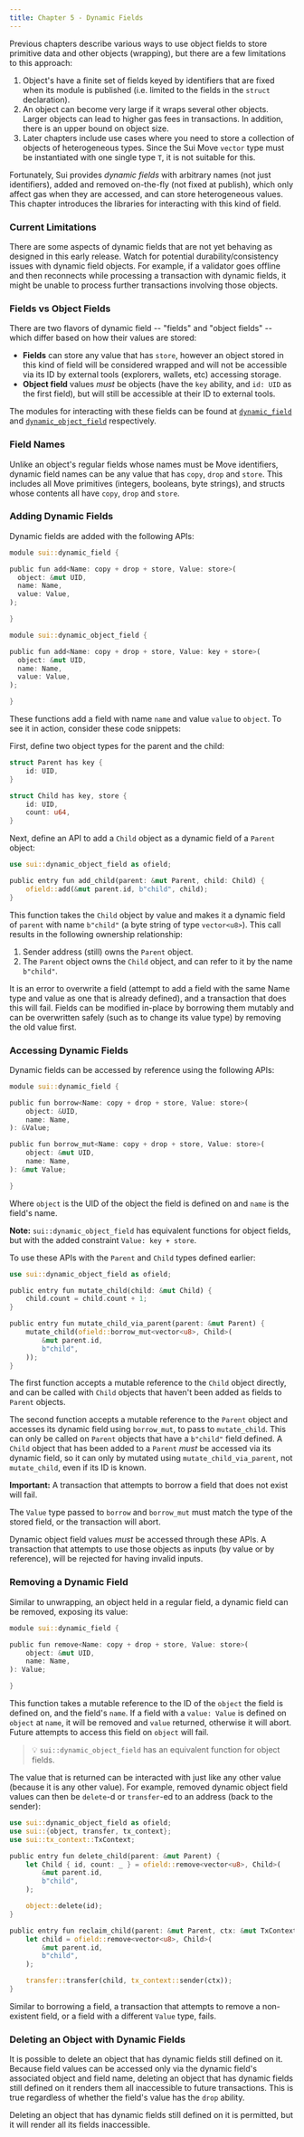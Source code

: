```yaml
---
title: Chapter 5 - Dynamic Fields
---
```


Previous chapters describe various ways to use object fields to store primitive data and other objects (wrapping), but there are a few limitations to this approach:

1. Object's have a finite set of fields keyed by identifiers that are fixed when its module is published (i.e. limited to the fields in the `struct` declaration).
2. An object can become very large if it wraps several other objects. Larger objects can lead to higher gas fees in transactions. In addition, there is an upper bound on object size.
3. Later chapters include use cases where you need to store a collection of objects of heterogeneous types. Since the Sui Move `vector` type must be instantiated with one single type `T`, it is not suitable for this.

Fortunately, Sui provides *dynamic fields* with arbitrary names (not just identifiers), added and removed on-the-fly (not fixed at publish), which only affect gas when they are accessed, and can store heterogeneous values. This chapter introduces the libraries for interacting with this kind of field.

### Current Limitations

There are some aspects of dynamic fields that are not yet behaving as designed in this early release. Watch for potential durability/consistency issues with dynamic field objects. For example, if a validator goes offline and then reconnects while processing a transaction with dynamic fields, it might be unable to process further transactions involving those objects.

### Fields vs Object Fields

There are two flavors of dynamic field -- "fields" and "object fields" -- which differ based on how their values are stored:

- **Fields** can store any value that has `store`, however an object stored in this kind of field will be considered wrapped and will not be accessible via its ID by external tools (explorers, wallets, etc) accessing storage.
- **Object field** values *must* be objects (have the `key` ability, and `id: UID` as the first field), but will still be accessible at their ID to external tools.

The modules for interacting with these fields can be found at [`dynamic_field`](https://github.com/MystenLabs/sui/blob/main/crates/sui-framework/sources/dynamic_field.move) and [`dynamic_object_field`](https://github.com/MystenLabs/sui/blob/main/crates/sui-framework/sources/dynamic_object_field.move) respectively.

### Field Names

Unlike an object's regular fields whose names must be Move identifiers, dynamic field names can be any value that has `copy`, `drop` and `store`. This includes all Move primitives (integers, booleans, byte strings), and structs whose contents all have `copy`, `drop` and `store`.

### Adding Dynamic Fields

Dynamic fields are added with the following APIs:

```rust
module sui::dynamic_field {

public fun add<Name: copy + drop + store, Value: store>(
  object: &mut UID,
  name: Name,
  value: Value,
);

}
```

```rust
module sui::dynamic_object_field {

public fun add<Name: copy + drop + store, Value: key + store>(
  object: &mut UID,
  name: Name,
  value: Value,
);

}
```

These functions add a field with name `name` and value `value` to `object`. To see it in action, consider these code snippets:

First, define two object types for the parent and the child:

```rust
struct Parent has key {
    id: UID,
}

struct Child has key, store {
    id: UID,
    count: u64,
}
```

Next, define an API to add a `Child` object as a dynamic field of a `Parent` object:

```rust
use sui::dynamic_object_field as ofield;

public entry fun add_child(parent: &mut Parent, child: Child) {
    ofield::add(&mut parent.id, b"child", child);
}
```

This function takes the `Child` object by value and makes it a dynamic field of `parent` with name `b"child"` (a byte string of type `vector<u8>`). This call results in the following ownership relationship:

1. Sender address (still) owns the `Parent` object.
2. The `Parent` object owns the `Child` object, and can refer to it by the name `b"child"`.

It is an error to overwrite a field (attempt to add a field with the same Name type and value as one that is already defined), and a transaction that does this will fail.  Fields can be modified in-place by borrowing them mutably and can be overwritten safely (such as to change its value type) by removing the old value first.

### Accessing Dynamic Fields

Dynamic fields can be accessed by reference using the following APIs:

```rust
module sui::dynamic_field {

public fun borrow<Name: copy + drop + store, Value: store>(
    object: &UID,
    name: Name,
): &Value;

public fun borrow_mut<Name: copy + drop + store, Value: store>(
    object: &mut UID,
    name: Name,
): &mut Value;

}
```

Where `object` is the UID of the object the field is defined on and `name` is the field's name.

**Note:** `sui::dynamic_object_field` has equivalent functions for object fields, but with the added constraint `Value: key + store`.

To use these APIs with the `Parent` and `Child` types defined earlier:

```rust
use sui::dynamic_object_field as ofield;

public entry fun mutate_child(child: &mut Child) {
    child.count = child.count + 1;
}

public entry fun mutate_child_via_parent(parent: &mut Parent) {
    mutate_child(ofield::borrow_mut<vector<u8>, Child>(
        &mut parent.id,
        b"child",
    ));
}
```

The first function accepts a mutable reference to the `Child` object directly, and can be called with `Child` objects that haven't been added as fields to `Parent` objects.

The second function accepts a mutable reference to the `Parent` object and accesses its dynamic field using `borrow_mut`, to pass to `mutate_child`. This can only be called on `Parent` objects that have a `b"child"` field defined. A `Child` object that has been added to a `Parent` *must* be accessed via its dynamic field, so it can only by mutated using `mutate_child_via_parent`, not `mutate_child`, even if its ID is known.

**Important:** A transaction that attempts to borrow a field that does not exist will fail.

The `Value` type passed to `borrow` and `borrow_mut` must match the type of the stored field, or the transaction will abort.

Dynamic object field values *must* be accessed through these APIs.  A transaction that attempts to use those objects as inputs (by value or by reference), will be rejected for having invalid inputs.

### Removing a Dynamic Field

Similar to unwrapping, an object held in a regular field, a dynamic field can be removed, exposing its value:

```rust
module sui::dynamic_field {

public fun remove<Name: copy + drop + store, Value: store>(
    object: &mut UID,
    name: Name,
): Value;

}
```

This function takes a mutable reference to the ID of the `object` the field is defined on, and the field's `name`.  If a field with a `value: Value` is defined on `object` at `name`, it will be removed and `value` returned, otherwise it will abort.  Future attempts to access this field on `object` will fail.

> :bulb: `sui::dynamic_object_field` has an equivalent function for object fields.

The value that is returned can be interacted with just like any other value (because it is any other value). For example, removed dynamic object field values can then be `delete`-d or `transfer`-ed to an address (back to the sender):

```rust
use sui::dynamic_object_field as ofield;
use sui::{object, transfer, tx_context};
use sui::tx_context::TxContext;

public entry fun delete_child(parent: &mut Parent) {
    let Child { id, count: _ } = ofield::remove<vector<u8>, Child>(
        &mut parent.id,
        b"child",
    );

    object::delete(id);
}

public entry fun reclaim_child(parent: &mut Parent, ctx: &mut TxContext) {
    let child = ofield::remove<vector<u8>, Child>(
        &mut parent.id,
        b"child",
    );

    transfer::transfer(child, tx_context::sender(ctx));
}
```

Similar to borrowing a field, a transaction that attempts to remove a non-existent field, or a field with a different `Value` type, fails.

### Deleting an Object with Dynamic Fields

It is possible to delete an object that has dynamic fields still defined on it. Because field values can be accessed only via the dynamic field's associated object and field name, deleting an object that has dynamic fields still defined on it renders them all inaccessible to future transactions. This is true regardless of whether the field's value has the `drop` ability.

Deleting an object that has dynamic fields still defined on it is permitted, but it will render all its fields inaccessible.
